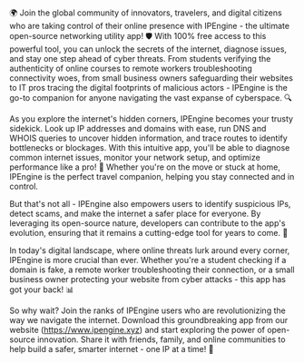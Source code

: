 🌍 Join the global community of innovators, travelers, and digital citizens who are taking control of their online presence with IPEngine - the ultimate open-source networking utility app! 🛡️ With 100% free access to this powerful tool, you can unlock the secrets of the internet, diagnose issues, and stay one step ahead of cyber threats. From students verifying the authenticity of online courses to remote workers troubleshooting connectivity woes, from small business owners safeguarding their websites to IT pros tracing the digital footprints of malicious actors - IPEngine is the go-to companion for anyone navigating the vast expanse of cyberspace. 🔍

As you explore the internet's hidden corners, IPEngine becomes your trusty sidekick. Look up IP addresses and domains with ease, run DNS and WHOIS queries to uncover hidden information, and trace routes to identify bottlenecks or blockages. With this intuitive app, you'll be able to diagnose common internet issues, monitor your network setup, and optimize performance like a pro! 📡 Whether you're on the move or stuck at home, IPEngine is the perfect travel companion, helping you stay connected and in control.

But that's not all - IPEngine also empowers users to identify suspicious IPs, detect scams, and make the internet a safer place for everyone. By leveraging its open-source nature, developers can contribute to the app's evolution, ensuring that it remains a cutting-edge tool for years to come. 🚀

In today's digital landscape, where online threats lurk around every corner, IPEngine is more crucial than ever. Whether you're a student checking if a domain is fake, a remote worker troubleshooting their connection, or a small business owner protecting your website from cyber attacks - this app has got your back! 📊

So why wait? Join the ranks of IPEngine users who are revolutionizing the way we navigate the internet. Download this groundbreaking app from our website (https://www.ipengine.xyz) and start exploring the power of open-source innovation. Share it with friends, family, and online communities to help build a safer, smarter internet - one IP at a time! 🌟